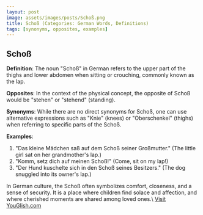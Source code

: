 ```yaml
---
layout: post
image: assets/images/posts/Schoß.png
title: Schoß (Categories: German Words, Definitions) 
tags: [synonyms, opposites, examples]
---
```


## Schoß

**Definition**: The noun "Schoß" in German refers to the upper part of the thighs and lower abdomen when sitting or crouching, commonly known as the lap.

**Opposites**: In the context of the physical concept, the opposite of Schoß would be "stehen" or "stehend" (standing).

**Synonyms**: While there are no direct synonyms for Schoß, one can use alternative expressions such as "Knie" (knees) or "Oberschenkel" (thighs) when referring to specific parts of the Schoß.

**Examples**:

1. "Das kleine Mädchen saß auf dem Schoß seiner Großmutter." (The little girl sat on her grandmother's lap.)
2. "Komm, setz dich auf meinen Schoß!" (Come, sit on my lap!)
3. "Der Hund kuschelte sich in den Schoß seines Besitzers." (The dog snuggled into its owner's lap.)

In German culture, the Schoß often symbolizes comfort, closeness, and a sense of security. It is a place where children find solace and affection, and where cherished moments are shared among loved ones.\ <a id="yg-widget-0" class="youglish-widget" data-query="Schoß" data-lang="german" data-components="8412" data-auto-start="0" data-bkg-color="theme_light" data-title="How%20to%20pronounce%20Schoß%20in%20German"  rel="nofollow" href="https://youglish.com">Visit YouGlish.com</a><script async src="https://youglish.com/public/emb/widget.js" charset="utf-8"></script>